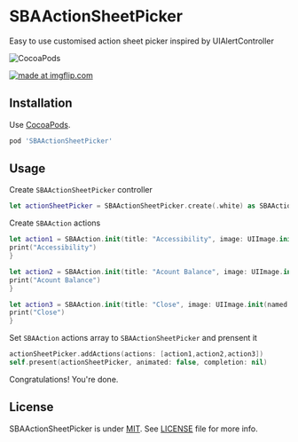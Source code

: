 # SBAActionSheetPicker

Easy to use  customised action sheet picker inspired by UIAlertController

![CocoaPods](https://cocoapod-badges.herokuapp.com/v/SBAActionSheetPicker/badge.png)

<a href="https://imgflip.com/gif/2bs8md"><img src="https://i.imgflip.com/2bs8md.gif" title="made at imgflip.com"/></a>

Installation
------------

Use [CocoaPods](http://cocoapods.org).

```ruby
pod 'SBAActionSheetPicker'
```
Usage
-----
Create `SBAActionSheetPicker` controller

```swift
let actionSheetPicker = SBAActionSheetPicker.create(.white) as SBAActionSheetPicker
```

Create `SBAAction` actions

```swift
let action1 = SBAAction.init(title: "Accessibility", image: UIImage.init(named: "accessibility"),color: .black) { (action) in
print("Accessibility")
}

let action2 = SBAAction.init(title: "Acount Balance", image: UIImage.init(named: "account_balance"),color: .black) { (action) in
print("Acount Balance")
}

let action3 = SBAAction.init(title: "Close", image: UIImage.init(named: "close"),color: .black) { (action) in
print("Close")
}
```
Set `SBAAction` actions array to  `SBAActionSheetPicker`  and prensent it

```swift
actionSheetPicker.addActions(actions: [action1,action2,action3])
self.present(actionSheetPicker, animated: false, completion: nil)
```
Congratulations! You're done.

License
-------

SBAActionSheetPicker is under [MIT](https://opensource.org/licenses/MIT). See [LICENSE](LICENSE) file for more info.
